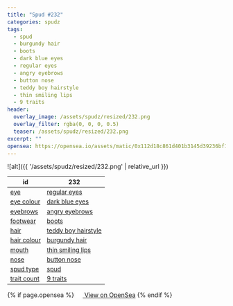 ```yaml
---
title: "Spud #232"
categories: spudz
tags:
  - spud
  - burgundy hair
  - boots
  - dark blue eyes
  - regular eyes
  - angry eyebrows
  - button nose
  - teddy boy hairstyle
  - thin smiling lips
  - 9 traits
header:
  overlay_image: /assets/spudz/resized/232.png
  overlay_filter: rgba(0, 0, 0, 0.5)
  teaser: /assets/spudz/resized/232.png
excerpt: ""
opensea: https://opensea.io/assets/matic/0x112d18c861d401b3145d39236bf149f01e18beed/232
---
```

![alt]({{ '/assets/spudz/resized/232.png' | relative_url }})

| id | 232 |
|-|-|
| <a href="/traits/eye/#trait-type">eye</a> | <a href="/traits/eye/regular-eyes/1/#trait">regular eyes</a> |
| <a href="/traits/eye-colour/#trait-type">eye colour</a> | <a href="/traits/eye-colour/dark-blue-eyes/1/#trait">dark blue eyes</a> |
| <a href="/traits/eyebrows/#trait-type">eyebrows</a> | <a href="/traits/eyebrows/angry-eyebrows/1/#trait">angry eyebrows</a> |
| <a href="/traits/footwear/#trait-type">footwear</a> | <a href="/traits/footwear/boots/1/#trait">boots</a> |
| <a href="/traits/hair/#trait-type">hair</a> | <a href="/traits/hair/teddy-boy-hairstyle/1/#trait">teddy boy hairstyle</a> |
| <a href="/traits/hair-colour/#trait-type">hair colour</a> | <a href="/traits/hair-colour/burgundy-hair/1/#trait">burgundy hair</a> |
| <a href="/traits/mouth/#trait-type">mouth</a> | <a href="/traits/mouth/thin-smiling-lips/1/#trait">thin smiling lips</a> |
| <a href="/traits/nose/#trait-type">nose</a> | <a href="/traits/nose/button-nose/1/#trait">button nose</a> |
| <a href="/traits/spud-type/#trait-type">spud type</a> | <a href="/traits/spud-type/spud/1/#trait">spud</a> |
| <a href="/traits/trait-count/#trait-type">trait count</a> | <a href="/traits/trait-count/9-traits/1/#trait">9 traits</a> |

{% if page.opensea %}
<a href="{{page.opensea}}" class="btn btn--info" onclick="window.open(this.href, '_blank'); return false;"><img src="/assets/images/opensea.svg" width="16px"><span>  View on OpenSea</span></a>
{% endif %}
